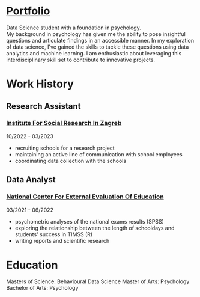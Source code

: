 # [Portfolio](https://jakovgotovacborcic.github.io/Internship_Portfolio/)
Data Science student with a foundation in psychology.  
My background in psychology has given me the ability to pose insightful questions and articulate findings in an accessible manner. In my exploration of data science, I've gained the skills to tackle these questions using data analytics and machine learning. I am enthusiastic about leveraging this interdisciplinary skill set to contribute to innovative projects.

# Work History
## Research Assistant
### [Institute For Social Research In Zagreb](https://www.idi.hr/en/home)
10/2022 - 03/2023
- recruiting schools for a research project
- maintaining an active line of communication with school employees
- coordinating data collection with the schools
## Data Analyst
### [National Center For External Evaluation Of Education](https://www.ncvvo.hr/)  
03/2021 - 06/2022  
- psychometric analyses of the national exams results (SPSS)
- exploring the relationship between the length of schooldays and students' success in TIMSS (R)
- writing reports and scientific research

# Education
Masters of Science: Behavioural Data Science
Master of Arts: Psychology
Bachelor of Arts: Psychology
